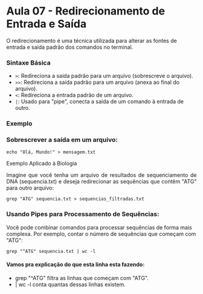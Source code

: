 # Aula 07 - Redirecionamento de Entrada e Saída

O redirecionamento é uma técnica utilizada para alterar as fontes de entrada e saída padrão dos comandos no terminal.

### Sintaxe Básica

- `>`: Redireciona a saída padrão para um arquivo (sobrescreve o arquivo).
- `>>`: Redireciona a saída padrão para um arquivo (anexa ao final do arquivo).
- `<`: Redireciona a entrada padrão de um arquivo.
- `|`: Usado para "pipe", conecta a saída de um comando à entrada de outro.

### Exemplo 

### Sobrescrever a saída em um arquivo:

```
echo "Olá, Mundo!" > mensagem.txt
```
Exemplo Aplicado à Biologia
<p align="justify">Imagine que você tenha um arquivo de resultados de sequenciamento de DNA (sequencia.txt) e deseja redirecionar as sequências que contêm "ATG" para outro arquivo:</p>

```
grep "ATG" sequencia.txt > sequencias_filtradas.txt
```
### Usando Pipes para Processamento de Sequências:
Você pode combinar comandos para processar sequências de forma mais complexa. Por exemplo, contar o número de sequências que começam com "ATG":

```
grep "^ATG" sequencia.txt | wc -l
```
#### Vamos pra explicação do que esta linha esta fazendo:
- grep "^ATG" filtra as linhas que começam com "ATG".
- | wc -l conta quantas dessas linhas existem.

